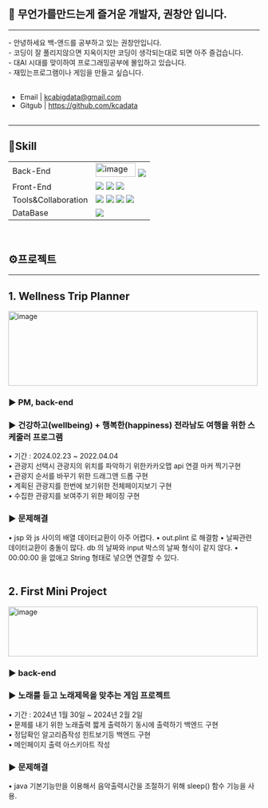 <h2>🙂 무언가를만드는게 즐거운  개발자, 권창안 입니다.</h2>
<hr>
- 안녕하세요 백-앤드를 공부하고 있는 권창안입니다.<br>
- 코딩이 잘 풀리지않으면 지옥이지만 코딩이 생각되는대로 되면 아주 즐겁습니다.<br>
- 대AI 시대를 맞이하여 프로그래밍공부에 몰입하고 있습니다. <br>
- 재밌는프로그램이나 게임을 만들고 싶습니다. <br><br>

- Email | kcabigdata@gmail.com <br>
- Gitgub | https://github.com/kcadata <br> <br>
<hr>


<h2>🔧Skill</h2>
<table>
     <tr>
        <td>Back-End</td>
        <td>
            <img width="80px" height="28px" alt="image" src="https://github.com/kcadata/kcadata/assets/157599955/1afcacfa-ce9e-481b-ba42-14c2320c5d13">
            <img src="https://img.shields.io/badge/Java-007396?style=for-the-badge&logo=java&logoColor=white"/>            
        </td>
    </tr>
    <tr>
        <td>Front-End</td>
        <td>
            <img src="https://img.shields.io/badge/HTML5-E34F26?style=for-the-badge&logo=HTML5&logoColor=white"/>
            <img src="https://img.shields.io/badge/CSS3-1572B6?style=for-the-badge&logo=CSS3&logoColor=white"/>
            <img src="https://img.shields.io/badge/JavaScript-F7DF1E?style=for-the-badge&logo=JavaScript&logoColor=white"/>          
        </td>
    </tr>
    <tr>
        <td>Tools&Collaboration</td>
        <td>
            <img src="https://img.shields.io/badge/Eclipse-2C2255?style=for-the-badge&logo=Eclipse&logoColor=white"/>         
            <img src="https://img.shields.io/badge/VSCode-007ACC?style=for-the-badge&logo=VisualStudioCode&logoColor=white"/>
            <img src="https://img.shields.io/badge/Git-F05032?style=for-the-badge&logo=Git&logoColor=white"/>
            <img src="https://img.shields.io/badge/GitHub-181717?style=for-the-badge&logo=GitHub&logoColor=white"/>
        </td>
    </tr>
    <tr>
        <td>DataBase</td>
        <td>
            <img src="https://img.shields.io/badge/Oracle 11g-F80000?style=for-the-badge&logo=Oracle&logoColor=white"/>
        </td>
    </tr>
  
</table>
<br>


<h2>⚙️프로젝트</h2>
<hr>

<h2> 1. Wellness Trip Planner </h2>
<img width="500px" height="150px" alt="image" src="https://github.com/kcadata/kcadata/assets/157599955/9d990815-2177-4cfe-a471-0efd19446900">
<h3> ▶ PM, back-end </h3>
<h3> ▶ 건강하고(wellbeing) + 행복한(happiness) 전라남도 여행을 위한 스케줄러 프로그램 </h3>
• 기간 : 2024.02.23 ~ 2022.04.04 <br>
• 관광지 선택시 관광지의 위치를 파악하기 위한카카오맵 api 연결 마커 찍기구현<br>
• 관광지 순서를 바꾸기 위한 드래그앤 드롭 구현<br>
• 계획된 관광지를 한번에 보기위한 전체페이지보기 구현<br>
• 수집한 관광지를 보여주기 위한 페이징 구현<br>

<h3> ▶ 문제해결 </h3>
• jsp 와 js 사이의 배열 데이터교환이 아주 어렵다.
• out.plint 로 해결함
• 날짜관련 데이터교환이 충돌이 많다. db 의 날짜와 input 박스의 날짜 형식이 같지 않다. 
• 00:00:00 을 없애고 String 형태로 넣으면 연결할 수 있다.<br><br>

<h2> 2. First Mini Project </h3>
<img width="500px" height="100px" alt="image" src="https://github.com/kcadata/kcadata/assets/157599955/ab2f9ae4-a29e-43b8-99fb-f26e2393a94d">

<h3> ▶ back-end</h3>
<h3> ▶ 노래를 듣고 노래제목을 맞추는 게임 프로젝트</h3>
• 기간 : 2024년 1월 30일 ~ 2024년 2월 2일 <br>
• 문제를 내기 위한 노래출력 짧게 출력하기 동시에 출력하기 백엔드 구현 <br>
• 정답확인 알고리즘작성 힌트보기등 백엔드 구현 <br>
• 메인페이지 출력 아스키아트 작성 <br>

<h3> ▶ 문제해결 </h3>
• java 기본기능만을 이용해서 음악출력시간을 조절하기 위해 sleep() 함수 기능을 사용.


